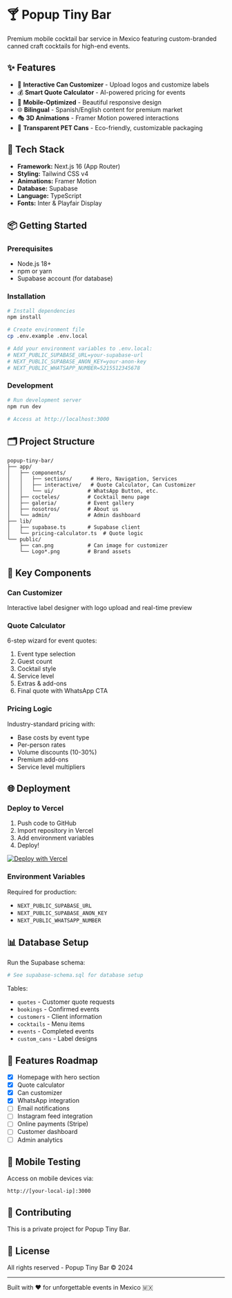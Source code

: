 # 🍸 Popup Tiny Bar

Premium mobile cocktail bar service in Mexico featuring custom-branded canned craft cocktails for high-end events.

## ✨ Features

- 🎨 **Interactive Can Customizer** - Upload logos and customize labels
- 💰 **Smart Quote Calculator** - AI-powered pricing for events
- 📱 **Mobile-Optimized** - Beautiful responsive design
- 🌐 **Bilingual** - Spanish/English content for premium market
- 🎭 **3D Animations** - Framer Motion powered interactions
- 🥫 **Transparent PET Cans** - Eco-friendly, customizable packaging

## 🚀 Tech Stack

- **Framework:** Next.js 16 (App Router)
- **Styling:** Tailwind CSS v4
- **Animations:** Framer Motion
- **Database:** Supabase
- **Language:** TypeScript
- **Fonts:** Inter & Playfair Display

## 📦 Getting Started

### Prerequisites

- Node.js 18+
- npm or yarn
- Supabase account (for database)

### Installation

```bash
# Install dependencies
npm install

# Create environment file
cp .env.example .env.local

# Add your environment variables to .env.local:
# NEXT_PUBLIC_SUPABASE_URL=your-supabase-url
# NEXT_PUBLIC_SUPABASE_ANON_KEY=your-anon-key
# NEXT_PUBLIC_WHATSAPP_NUMBER=5215512345678
```

### Development

```bash
# Run development server
npm run dev

# Access at http://localhost:3000
```

## 🗂️ Project Structure

```
popup-tiny-bar/
├── app/
│   ├── components/
│   │   ├── sections/      # Hero, Navigation, Services
│   │   ├── interactive/   # Quote Calculator, Can Customizer
│   │   └── ui/           # WhatsApp Button, etc.
│   ├── cocteles/         # Cocktail menu page
│   ├── galeria/          # Event gallery
│   ├── nosotros/         # About us
│   └── admin/            # Admin dashboard
├── lib/
│   ├── supabase.ts       # Supabase client
│   └── pricing-calculator.ts  # Quote logic
└── public/
    ├── can.png           # Can image for customizer
    └── Logo*.png         # Brand assets
```

## 🎨 Key Components

### Can Customizer

Interactive label designer with logo upload and real-time preview

### Quote Calculator

6-step wizard for event quotes:

1. Event type selection
2. Guest count
3. Cocktail style
4. Service level
5. Extras & add-ons
6. Final quote with WhatsApp CTA

### Pricing Logic

Industry-standard pricing with:

- Base costs by event type
- Per-person rates
- Volume discounts (10-30%)
- Premium add-ons
- Service level multipliers

## 🌐 Deployment

### Deploy to Vercel

1. Push code to GitHub
2. Import repository in Vercel
3. Add environment variables
4. Deploy!

[![Deploy with Vercel](https://vercel.com/button)](https://vercel.com/new/clone?repository-url=https://github.com/yourusername/popup-tiny-bar)

### Environment Variables

Required for production:

- `NEXT_PUBLIC_SUPABASE_URL`
- `NEXT_PUBLIC_SUPABASE_ANON_KEY`
- `NEXT_PUBLIC_WHATSAPP_NUMBER`

## 📊 Database Setup

Run the Supabase schema:

```bash
# See supabase-schema.sql for database setup
```

Tables:

- `quotes` - Customer quote requests
- `bookings` - Confirmed events
- `customers` - Client information
- `cocktails` - Menu items
- `events` - Completed events
- `custom_cans` - Label designs

## 🎯 Features Roadmap

- [x] Homepage with hero section
- [x] Quote calculator
- [x] Can customizer
- [x] WhatsApp integration
- [ ] Email notifications
- [ ] Instagram feed integration
- [ ] Online payments (Stripe)
- [ ] Customer dashboard
- [ ] Admin analytics

## 📱 Mobile Testing

Access on mobile devices via:

```
http://[your-local-ip]:3000
```

## 🤝 Contributing

This is a private project for Popup Tiny Bar.

## 📄 License

All rights reserved - Popup Tiny Bar © 2024

---

Built with ❤️ for unforgettable events in Mexico 🇲🇽
